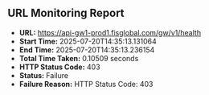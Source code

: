 ## URL Monitoring Report

- **URL:** https://api-gw1-prod1.fisglobal.com/gw/v1/health
- **Start Time:** 2025-07-20T14:35:13.131064
- **End Time:** 2025-07-20T14:35:13.236154
- **Total Time Taken:** 0.10509 seconds
- **HTTP Status Code:** 403
- **Status:** Failure
- **Failure Reason:** HTTP Status Code: 403

